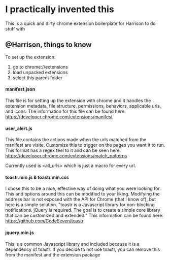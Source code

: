 # I practically invented this <HRDextension> 
This is a quick and dirty chrome extension boilerplate for Harrison to do stuff with

## @Harrison, things to know
To set up the extension:
1) go to chrome://extensions
2) load unpacked extensions
3) select this parent folder 

#### manifest.json 
This file is for setting up the extension with chrome and it handles the extension metadata, file structure, permissions, behaviors, applicable urls, and icons. The information for this file can be found here: 
https://developer.chrome.com/extensions/manifest

#### user_alert.js
This file contains the actions made when the urls matched from the manifest are visite. Customize this to trigger on the pages you want it to run. This format has a regex feel to it and can be seen here: https://developer.chrome.com/extensions/match_patterns

Currently used is <all_urls> which is just a macro for every url. 

#### toastr.min.js & toastr.min.css
I chose this to be a nice, effective way of doing what you were looking for. This and options around this can be modified to your liking. Modifying the address bar is not exposed with the API for Chrome (that I know of), but here is a simple solution.
"toastr is a Javascript library for non-blocking notifications. jQuery is required. The goal is to create a simple core library that can be customized and extended." This information can be found here: https://github.com/CodeSeven/toastr

#### jquery.min.js
This is a common Javascript library and included because it is a dependency of toastr. If you decide to not use toastr, you can remove this from the manifest and the extension package
